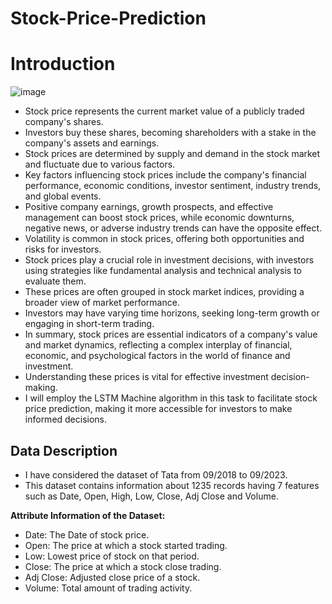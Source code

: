 # Stock-Price-Prediction
# Introduction
![image](https://github.com/SumitAkhadkar/Stock-Price-Prediction/assets/131847108/85857350-e277-4791-917d-004c5b10d660)

* Stock price represents the current market value of a publicly traded company's shares.
* Investors buy these shares, becoming shareholders with a stake in the company's assets and earnings.
* Stock prices are determined by supply and demand in the stock market and fluctuate due to various factors.
* Key factors influencing stock prices include the company's financial performance, economic conditions, investor sentiment, industry trends, and global events.
* Positive company earnings, growth prospects, and effective management can boost stock prices, while economic downturns, negative news, or adverse industry trends can have the opposite effect.
* Volatility is common in stock prices, offering both opportunities and risks for investors.
* Stock prices play a crucial role in investment decisions, with investors using strategies like fundamental analysis and technical analysis to evaluate them.
* These prices are often grouped in stock market indices, providing a broader view of market performance.
* Investors may have varying time horizons, seeking long-term growth or engaging in short-term trading.
* In summary, stock prices are essential indicators of a company's value and market dynamics, reflecting a complex interplay of financial, economic, and psychological factors in the world of finance and investment.
* Understanding these prices is vital for effective investment decision-making.
* I will employ the LSTM Machine algorithm in this task to facilitate stock price prediction, making it more accessible for investors to make informed decisions.

## Data Description
* I have considered the dataset of Tata from 09/2018 to 09/2023.
* This dataset contains information about 1235 records having 7 features such as Date, Open, High, Low, Close, Adj Close and Volume.

**Attribute Information of the Dataset:**

* Date: The Date of stock price.
* Open: The price at which a stock started trading.
* Low: Lowest price of stock on that period.
* Close: The price at which a stock close trading.
* Adj Close: Adjusted close price of a stock.
* Volume: Total amount of trading activity.
